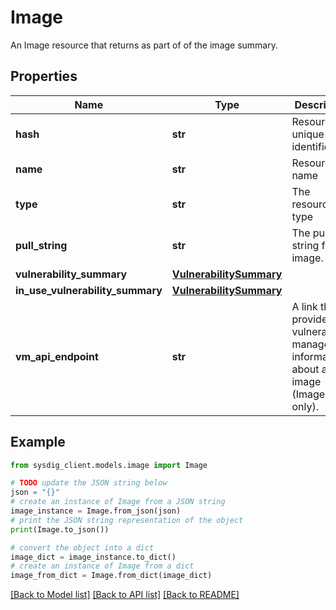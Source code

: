 # Image

An Image resource that returns as part of of the image summary.

## Properties

Name | Type | Description | Notes
------------ | ------------- | ------------- | -------------
**hash** | **str** | Resource unique identifier | 
**name** | **str** | Resource name | 
**type** | **str** | The resource type | 
**pull_string** | **str** | The pull string for the image. | 
**vulnerability_summary** | [**VulnerabilitySummary**](VulnerabilitySummary.md) |  | 
**in_use_vulnerability_summary** | [**VulnerabilitySummary**](VulnerabilitySummary.md) |  | 
**vm_api_endpoint** | **str** | A link that provides vulnerability management information about an image (Images only). | 

## Example

```python
from sysdig_client.models.image import Image

# TODO update the JSON string below
json = "{}"
# create an instance of Image from a JSON string
image_instance = Image.from_json(json)
# print the JSON string representation of the object
print(Image.to_json())

# convert the object into a dict
image_dict = image_instance.to_dict()
# create an instance of Image from a dict
image_from_dict = Image.from_dict(image_dict)
```
[[Back to Model list]](../README.md#documentation-for-models) [[Back to API list]](../README.md#documentation-for-api-endpoints) [[Back to README]](../README.md)


